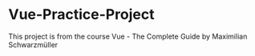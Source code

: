 # Vue-Practice-Project

This project is from the course Vue - The Complete Guide by Maximilian Schwarzmüller
